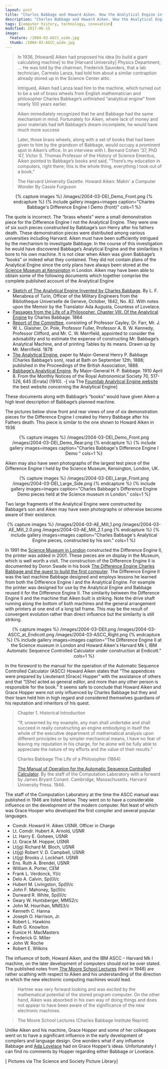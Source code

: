 ```yaml
---
layout: post
title: "Charles Babbage and Howard Aiken. How the Analytical Engine influenced the IBM Automatic Sequence Controlled Calculator aka The Harvard Mk I"
description: "Charles Babbage and Howard Aiken. How the Analytical Engine influenced the IBM Automatic Sequence Controlled Calculator aka The Harvard Mk I"
tags: [computer history, technology, innovation]
modified: 2017-06-15
image:
  feature: /2004-03-ASCC_wide.jpg
  thumb: /2004-03-ASCC_wide.jpg
---
```


> In 1936, [Howard] Aiken had proposed his idea [to build a giant calculating machine] to the [Harvard University] Physics Department, … He was told by the chairman, Frederick Saunders, that a lab technician, Carmelo Lanza, had told him about a similar contraption already stored up in the Science Center attic.
>
> Intrigued, Aiken had Lanza lead him to the machine, which turned out to be a set of brass wheels from English mathematician and philosopher Charles Babbage’s unfinished “analytical engine” from nearly 100 years earlier.
>
> Aiken immediately recognized that he and Babbage had the same mechanism in mind. Fortunately for Aiken, where lack of money and poor materials had left Babbage’s dream incomplete, he would have much more success
>
> Later, those brass wheels, along with a set of books that had been given to him by the grandson of Babbage, would occupy a prominent spot in Aiken’s office. In an interview with I. Bernard Cohen ’37, PhD ’47, Victor S. Thomas Professor of the History of Science Emeritus, Aiken pointed to Babbage’s books and said, “There’s my education in computers, right there; this is the whole thing, everything I took out of a book.”
>
> The Harvard University Gazette. Howard Aiken: Makin' a Computer Wonder By Cassie Furguson

<div align="center">
{% capture images %}
    /images/2004-03-DEI_Demo_Front.png
{% endcapture %}
{% include gallery images=images caption="Charles Babbage's Difference Engine I Demo (front)" cols=1 %}
</div>

The quote is incorrect. The “brass wheels” were a small demonstration piece for the Difference Engine I not the Analytical Engine. They were one of six such pieces constructed by Babbage’s son Henry after his fathers death. These demonstration pieces were distributed among various universities including Harvard. Aiken must have been sufficiently intrigued by the mechanism to investigate Babbage. In the course of this investigation he would have discovered Babbage’s Analytical Engine and the similarities it bore to his own machine. It is not clear when Aiken was given Babbage’s “books” or indeed what they contained. They did not contain plans of the Analytical Engine since the only plans have always been stored at the [Science Museum at Kensington](http://www.sciencemuseum.org.uk/) in London. Aiken may have been able to obtain some of the following documents which together comprise the complete published account of the Analytical Engine

- [Sketch of The Analytical Engine Invented by Charles Babbage](http://www.fourmilab.ch/babbage/sketch.html). By L. F. Menabrea of Turin, Officer of the Military Engineers from the Bibliotheque Universelle de Geneve, October, 1842, No. 82. With notes upon the Memoir by the Translator Ada Augusta, Countess of Lovelace.
- [Passages from the Life of a Philosopher. Chapter VIII. Of the Analytical Engine](http://www.fourmilab.ch/babbage/lpae.html) by Charles Babbage. 1864
- [Report of the Committee](http://www.fourmilab.ch/babbage/baas.html), consisting of Professor Cayley, Dr. Farr, Mr. J. W. L. Glaisher, Dr. Pole, Professor Fuller, Professor A. B. W. Kennedy, Professor Clifford, and Mr. C. W. Merrfield, appointed to consider the advisability and to estimate the expense of constructing Mr. Babbage’s Analytical Machine, and of printing Tables by its means. Drawn up by Mr. Merrifield. 1878
- [The Analytical Engine](http://www.fourmilab.ch/babbage/hpb.html), paper by Major-General Henry P. Babbage (Charles Babbage’s son), read at Bath on September 12th, 1888; published in the Proceedings of the British Association, 1888.
- [Babbage’s Analytical Engine](http://www.fourmilab.ch/babbage/hpb1910.html). By Major-General H. P. Babbage. 1910 April 8. From the Monthly Notices of the Royal Astronomical Society 70, 517-526, 645 [Errata] (1910).
-[ via The [Foumilab Analytical Engine website](http://www.fourmilab.ch/babbage/) the best website concerning the Analytical Engine]

These documents along with Babbage’s “books” would have given Aiken a high level description of Babbage’s planned machine.

The pictures below show front and rear views of one of six demonstration pieces for the Difference Engine I created by Henry Babbage after his Fathers death. This piece is similar to the one shown to Howard Aiken in 1936

<div align="center">
{% capture images %}
    /images/2004-03-DEI_Demo_Front.png
    /images/2004-03-DEI_Demo_Rear.png
{% endcapture %}
{% include gallery images=images caption="Charles Babbage's Difference Engine I Demo " cols=1 %}
</div>

Aiken may also have seen photographs of the largest test piece of the Difference Engine I held by the Science Museum, Kensington, London, UK.

<div align="center">
{% capture images %}
    /images/2004-03-DEI_Large_Front.png
    /images/2004-03-DEI_Large_Side.png
{% endcapture %}
{% include gallery images=images caption="Charles Babbage's Difference Engine Demo pieces held at the Science museum in London." cols=1 %}
</div>

Two large fragments of the Analytical Engine were constructed by Babbage’s son and Aiken may have seen photographs or otherwise become aware of their existence.

<div align="center">
{% capture images %}
    /images/2004-03-AE_Mill_1.png
    /images/2004-03-AE_Mill_2.0.png
    /images/2004-03-AE_Mill_2.1.png
{% endcapture %}
{% include gallery images=images caption="Charles Babbage's Analytical Engine pieces, constructed by his son." cols=1 %}
</div>

In 1991 the [Science Museum in London](http://www.sciencemuseum.org.uk/) constructed the Difference Engine II, the printer was added in 2001. These pieces are on display in the Museum, which is well worth a visit. The construction of the Difference Engine II is documented by Doron Swade in his book [The Difference Engine Charles Babbage and the quest to build the first computer](https://www.amazon.com/exec/obidos/ASIN/0142001449/virtualtravel-20). The Difference Engine II was the last machine Babbage designed and employs lessons he learned from both the Difference Engine I and the Analytical Engine. For example the printer was designed for use by the Analytical Engine and Babbage reused it for the Difference Engine II. The similarity between the Difference Engine II and the machine that Aiken built is striking. Note the drive shaft running along the bottom of both machines and the general arrangement with printers at one end of a long tall frame. This may be the result of convergent evolution rather than direct influence but the similarity is still striking.

<div align="center">
{% capture images %}
    /images/2004-03-DEII.png
    /images/2004-03-ASCC_at_Endicott.png
    /images/2004-03-ASCC_Right.png
{% endcapture %}
{% include gallery images=images caption="The Difference Engine II at the Science museum in London and Howard Aiken's Harvard Mk I, IBM Automatic Sequence Controlled Calculator under construction at Endicott." cols=1 %}
</div>

In the foreword to the manual for the operation of the Automatic Sequence Controlled Calculator (ASCC) Howard Aiken states that “The appendices were prepared by Lieutenant [Grace] Hopper” with the assistance of others and that “[She] acted as general editor, and more than any other person is responsible for the book.” It seems safe to conclude that Howard Aiken and Grace Hopper were not only influenced by Charles Babbage but they and their team held him in high regard and considered themselves guardians of his reputation and inheritors of his quest.

> Chapter 1. Historical Introduction
> 
> “If, unwarned by my example, any man shall undertake and shall succeed in really constructing an engine embodying in itself the whole of the executive department of mathematical analysis upon different principles or by simpler mechanical means, I have no fear of leaving my reputation in his charge, for he alone will be fully able to appreciate the nature of my efforts and the value of their results.”
> 
> Charles Babbage The Life of a Philosopher (1864)
> 
> [The Manual of Operation for the Automatic Sequence Controlled Calculator](http://www.mirrorservice.org/sites/www.bitsavers.org/pdf/harvard/MarkI_operMan_1946.pdf). By the staff of the Computation Laboratory with a forward by James Bryant Conant. Cambridge, Massachusetts. Harvard University Press. 1946.

The staff of the Computation Laboratory at the time the ASCC manual was published in 1946 are listed below. They went on to have a considerable influence on the development of the modern computer. Not least of which was Grace Hooper who developed the first compiler and several popular languages.

- Comdr. Howard H. Aiken USNR. Officer in Charge
- Lt. Comdr. Hubert A. Arnold, USNR
- Lt. Harry E. Goheen, USNR
- Lt. Grace M. Hopper, USNR
- Lt(jg) Richard M. Bloch, USNR
- Lt(jg) Robert V. D. Campbell, USNR
- Lt(jg) Brooks J. Lockhart. USNR
- Ens. Ruth A. Brendel, USNR
- William A. Porter, CEM
- Frank L. Verdonck, YI/c
- Delo A. Calvin, Sp(I)I/c
- Hubert M. Livingston, Sp(I)I/c
- John F. Mahoney, Sp(I)I/c
- Durward R. White, Sp(I)I/c
- Geary W. Huntsberger, MMS2/c
- John M. Hourihan, MMS3/c
- Kenneth C. Hanna
- Joseph O. Harrison, Jr.
- Robert L. Hawkins
- Ruth G. Knowlton
- Eunice H. MacMasters
- Frederick G. Miller
- John W. Roche
- Robert E. Wilkins

The influence of both, Howard Aiken, and the IBM ASCC – Harvard Mk I machine, on the later development of computers should not be over stated. The published notes from [The Moore School Lectures](http://www.virtualtravelog.net/2003/10/the-moore-school-lectures-and-the-british-lead-in-stored-program-computer-development-1946-1953/) (held in 1946) are rather scathing with respect to Aiken and his understanding of the direction in which the new electronic computing machines would lead.

> Hartree was very forward looking and was excited by the mathematical potential of the stored program computer. On the other hand, Aiken was absorbed in his own way of doing things and does not appear to have been aware of the significance of the new electronic machines.

> The Moore School Lectures (Charles Babbage Institute Reprint)

Unlike Aiken and his machine, Grace Hopper and some of her colleagues went on to have a significant influence in the early development of compilers and language design. One wonders what if any influence Babbage and [Ada Lovelace](http://www.virtualtravelog.net/2003/06/ada-lovelace-the-enchantress-of-number-or-the-most-overrated-figure-in-the-history-of-computing/) had on Grace Hopper’s ideas. Unfortunately I can find no comments by Hopper regarding either Babbage or Lovelace.

[ Pictures via The Science and Society Picture Library]

